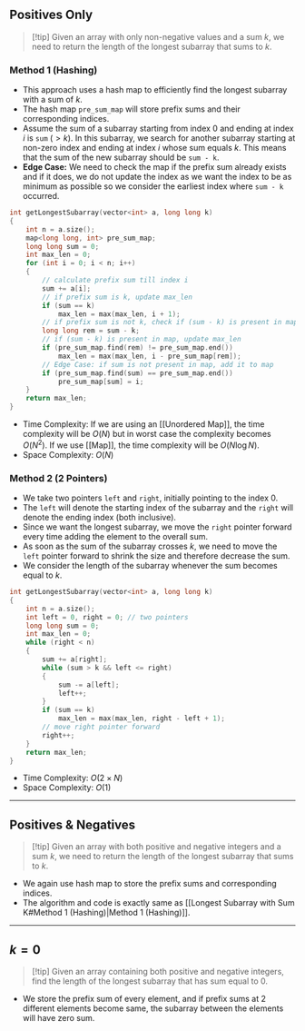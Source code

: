 ## Positives Only
> [!tip] Given an array with only non-negative values and a sum $k$, we need to return the length of the longest subarray that sums to $k$.
### Method 1 (Hashing)
- This approach uses a hash map to efficiently find the longest subarray with a sum of $k$.
- The hash map `pre_sum_map` will store prefix sums and their corresponding indices.
- Assume the sum of a subarray starting from index $0$ and ending at index $i$ is `sum` $(> k)$. In this subarray, we search for another subarray starting at non-zero index and ending at index $i$ whose sum equals $k$. This means that the sum of the new subarray should be `sum - k`.
- **Edge Case:** We need to check the map if the prefix sum already exists and if it does, we do not update the index as we want the index to be as minimum as possible so we consider the earliest index where `sum - k` occurred.
```cpp
int getLongestSubarray(vector<int> a, long long k)
{
	int n = a.size();
	map<long long, int> pre_sum_map;
	long long sum = 0;
	int max_len = 0;
	for (int i = 0; i < n; i++)
	{
		// calculate prefix sum till index i
		sum += a[i];
		// if prefix sum is k, update max_len
		if (sum == k)
			max_len = max(max_len, i + 1);
		// if prefix sum is not k, check if (sum - k) is present in map
		long long rem = sum - k;
		// if (sum - k) is present in map, update max_len
		if (pre_sum_map.find(rem) != pre_sum_map.end())
			max_len = max(max_len, i - pre_sum_map[rem]);
		// Edge Case: if sum is not present in map, add it to map
		if (pre_sum_map.find(sum) == pre_sum_map.end())
			pre_sum_map[sum] = i;
	}
	return max_len;
}
```
- Time Complexity: If we are using an [[Unordered Map]], the time complexity will be $O(N)$ but in worst case the complexity becomes $O(N^2)$. If we use [[Map]], the time complexity will be $O(N\log N)$.
- Space Complexity: $O(N)$
### Method 2 (2 Pointers)
- We take two pointers `left` and `right`, initially pointing to the index $0$.
- The `left` will denote the starting index of the subarray and the `right` will denote the ending index (both inclusive).
- Since we want the longest subarray, we move the `right` pointer forward every time adding the element to the overall sum.
- As soon as the sum of the subarray crosses $k$, we need to move the `left` pointer forward to shrink the size and therefore decrease the sum.
- We consider the length of the subarray whenever the sum becomes equal to $k$.
```cpp
int getLongestSubarray(vector<int> a, long long k)
{
	int n = a.size();
	int left = 0, right = 0; // two pointers
	long long sum = 0;
	int max_len = 0;
	while (right < n)
	{
		sum += a[right];
		while (sum > k && left <= right)
		{
			sum -= a[left];
			left++;
		}
		if (sum == k)
			max_len = max(max_len, right - left + 1);
		// move right pointer forward
		right++;
	}
	return max_len;
}
```
- Time Complexity: $O(2\times N)$
- Space Complexity: $O(1)$
---
## Positives & Negatives
> [!tip] Given an array with both positive and negative integers and a sum $k$, we need to return the length of the longest subarray that sums to $k$.
- We again use hash map to store the prefix sums and corresponding indices.
- The algorithm and code is exactly same as [[Longest Subarray with Sum K#Method 1 (Hashing)|Method 1 (Hashing)]].
---
## $k = 0$
> [!tip] Given an array containing both positive and negative integers, find the length of the longest subarray that has sum equal to $0$.
- We store the prefix sum of every element, and if prefix sums at 2 different elements become same, the subarray between the elements will have zero sum.